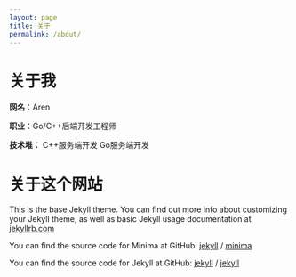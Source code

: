 ```yaml
---
layout: page
title: 关于
permalink: /about/
---
```


# 关于我
<b>网名</b>：Aren

<b>职业</b>：Go/C++后端开发工程师

<b>技术堆：</b>
C++服务端开发
Go服务端开发


# 关于这个网站
This is the base Jekyll theme. You can find out more info about customizing your Jekyll theme, as well as basic Jekyll usage documentation at [jekyllrb.com](https://jekyllrb.com/)

You can find the source code for Minima at GitHub:
[jekyll][jekyll-organization] /
[minima](https://github.com/jekyll/minima)

You can find the source code for Jekyll at GitHub:
[jekyll][jekyll-organization] /
[jekyll](https://github.com/jekyll/jekyll)


[jekyll-organization]: https://github.com/jekyll
